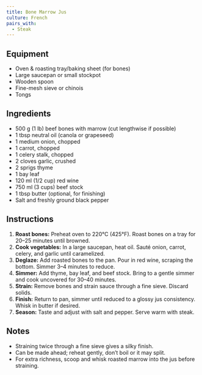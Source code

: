 ```yaml
---
title: Bone Marrow Jus
culture: French
pairs_with:
  - Steak
---
```


## Equipment
- Oven & roasting tray/baking sheet (for bones)
- Large saucepan or small stockpot
- Wooden spoon
- Fine-mesh sieve or chinois
- Tongs

## Ingredients
- 500 g (1 lb) beef bones with marrow (cut lengthwise if possible)
- 1 tbsp neutral oil (canola or grapeseed)
- 1 medium onion, chopped
- 1 carrot, chopped
- 1 celery stalk, chopped
- 2 cloves garlic, crushed
- 2 sprigs thyme
- 1 bay leaf
- 120 ml (1/2 cup) red wine
- 750 ml (3 cups) beef stock
- 1 tbsp butter (optional, for finishing)
- Salt and freshly ground black pepper

## Instructions
1. **Roast bones:** Preheat oven to 220°C (425°F). Roast bones on a tray for 20–25 minutes until browned.
2. **Cook vegetables:** In a large saucepan, heat oil. Sauté onion, carrot, celery, and garlic until caramelized.
3. **Deglaze:** Add roasted bones to the pan. Pour in red wine, scraping the bottom. Simmer 3–4 minutes to reduce.
4. **Simmer:** Add thyme, bay leaf, and beef stock. Bring to a gentle simmer and cook uncovered for 30–40 minutes.
5. **Strain:** Remove bones and strain sauce through a fine sieve. Discard solids.
6. **Finish:** Return to pan, simmer until reduced to a glossy jus consistency. Whisk in butter if desired.
7. **Season:** Taste and adjust with salt and pepper. Serve warm with steak.

## Notes
- Straining twice through a fine sieve gives a silky finish.  
- Can be made ahead; reheat gently, don’t boil or it may split.  
- For extra richness, scoop and whisk roasted marrow into the jus before straining.  

